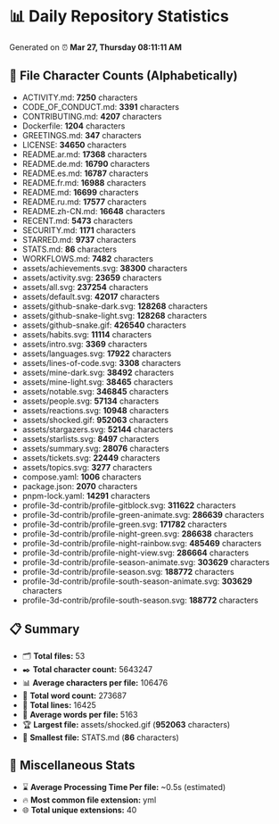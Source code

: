 # 📊 Daily Repository Statistics
Generated on ⏰ **Mar 27, Thursday 08:11:11 AM**

## 📂 File Character Counts (Alphabetically)
- ACTIVITY.md: **7250** characters
- CODE_OF_CONDUCT.md: **3391** characters
- CONTRIBUTING.md: **4207** characters
- Dockerfile: **1204** characters
- GREETINGS.md: **347** characters
- LICENSE: **34650** characters
- README.ar.md: **17368** characters
- README.de.md: **16790** characters
- README.es.md: **16787** characters
- README.fr.md: **16988** characters
- README.md: **16699** characters
- README.ru.md: **17577** characters
- README.zh-CN.md: **16648** characters
- RECENT.md: **5473** characters
- SECURITY.md: **1171** characters
- STARRED.md: **9737** characters
- STATS.md: **86** characters
- WORKFLOWS.md: **7482** characters
- assets/achievements.svg: **38300** characters
- assets/activity.svg: **23659** characters
- assets/all.svg: **237254** characters
- assets/default.svg: **42017** characters
- assets/github-snake-dark.svg: **128268** characters
- assets/github-snake-light.svg: **128268** characters
- assets/github-snake.gif: **426540** characters
- assets/habits.svg: **11114** characters
- assets/intro.svg: **3369** characters
- assets/languages.svg: **17922** characters
- assets/lines-of-code.svg: **3308** characters
- assets/mine-dark.svg: **38492** characters
- assets/mine-light.svg: **38465** characters
- assets/notable.svg: **346845** characters
- assets/people.svg: **57134** characters
- assets/reactions.svg: **10948** characters
- assets/shocked.gif: **952063** characters
- assets/stargazers.svg: **52144** characters
- assets/starlists.svg: **8497** characters
- assets/summary.svg: **28076** characters
- assets/tickets.svg: **22449** characters
- assets/topics.svg: **3277** characters
- compose.yaml: **1006** characters
- package.json: **2070** characters
- pnpm-lock.yaml: **14291** characters
- profile-3d-contrib/profile-gitblock.svg: **311622** characters
- profile-3d-contrib/profile-green-animate.svg: **286639** characters
- profile-3d-contrib/profile-green.svg: **171782** characters
- profile-3d-contrib/profile-night-green.svg: **286638** characters
- profile-3d-contrib/profile-night-rainbow.svg: **485469** characters
- profile-3d-contrib/profile-night-view.svg: **286664** characters
- profile-3d-contrib/profile-season-animate.svg: **303629** characters
- profile-3d-contrib/profile-season.svg: **188772** characters
- profile-3d-contrib/profile-south-season-animate.svg: **303629** characters
- profile-3d-contrib/profile-south-season.svg: **188772** characters

## 📋 Summary
- 🗂️ **Total files:** 53
- ✒️ **Total character count:** 5643247
- 📊 **Average characters per file:** 106476
- 📝 **Total word count:** 273687
- 🧾 **Total lines:** 16425
- 📐 **Average words per file:** 5163
- 🏆 **Largest file:** assets/shocked.gif (**952063** characters)
- 🥉 **Smallest file:** STATS.md (**86** characters)

## 🌟 Miscellaneous Stats
- ⌛ **Average Processing Time Per file:** ~0.5s (estimated)
- 🔥 **Most common file extension:** yml
- 🌐 **Total unique extensions:** 40
